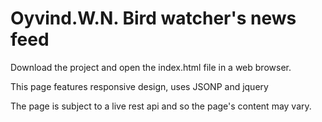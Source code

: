 # Oyvind.W.N. Bird watcher's news feed

Download the project and open the index.html file in a web browser.

This page features responsive design, uses JSONP and jquery

The page is subject to a live rest api and so the page's content may vary.
